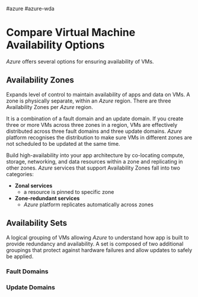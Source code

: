 #azure #azure-wda 

# Compare Virtual Machine Availability Options
*Azure* offers several options for ensuring availability of VMs.

## Availability Zones
Expands level of control to maintain availability of apps and data on VMs.
A zone is physically separate, within an *Azure* region.
There are three Availability Zones per *Azure* region.

It is a combination of a fault domain and an update domain.
If you create three or more VMs across three zones in a region, VMs are effectively distributed across three fault domains and three update domains.
*Azure* platform recognises the distribution to make sure VMs in different zones are not scheduled to be updated at the same time.

Build high-availability into your app architecture by co-locating compute, storage, networking, and data resources within a zone and replicating in other zones.
*Azure* services that support Availability Zones fall into two categories:
- **Zonal services**
	- a resource is pinned to specific zone
- **Zone-redundant services**
	- *Azure* platform replicates automatically across zones

## Availability Sets
A logical grouping of VMs allowing *Azure* to understand how app is built to provide redundancy and availability.
A set is composed of two additional groupings that protect against hardware failures and allow updates to safely be applied.

### Fault Domains

### Update Domains
